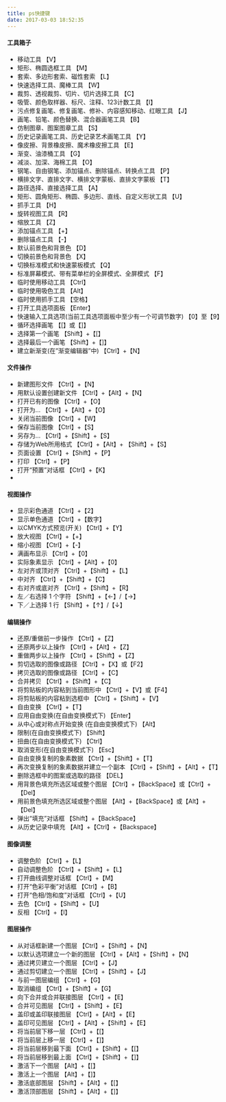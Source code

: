 ```yaml
---
title: ps快捷键
date: 2017-03-03 18:52:35
---
```

#### 工具箱子
- 移动工具 【V】
- 矩形、椭圆选框工具 【M】
- 套索、多边形套索、磁性套索 【L】
- 快速选择工具、魔棒工具 【W】 
- 裁剪、透视裁剪、切片、切片选择工具 【C】
- 吸管、颜色取样器、标尺、注释、123计数工具 【I】 
- 污点修复画笔、修复画笔、修补、内容感知移动、红眼工具 【J】 
- 画笔、铅笔、颜色替换、混合器画笔工具 【B】
- 仿制图章、图案图章工具 【S】 
- 历史记录画笔工具、历史记录艺术画笔工具 【Y】 
- 像皮擦、背景橡皮擦、魔术橡皮擦工具 【E】
- 渐变、油漆桶工具 【G】
- 减淡、加深、海棉工具 【O】 
- 钢笔、自由钢笔、添加锚点、删除锚点、转换点工具 【P】 
- 横排文字、直排文字、横排文字蒙板、直排文字蒙板 【T】
- 路径选择、直接选择工具 【A】 
- 矩形、圆角矩形、椭圆、多边形、直线、自定义形状工具 【U】
- 抓手工具 【H】
- 旋转视图工具 【R】 
- 缩放工具 【Z】 
- 添加锚点工具 【+】
- 删除锚点工具 【-】
- 默认前景色和背景色 【D】
- 切换前景色和背景色 【X】
- 切换标准模式和快速蒙板模式 【Q】
- 标准屏幕模式、带有菜单栏的全屏模式、全屏模式 【F】
- 临时使用移动工具 【Ctrl】
- 临时使用吸色工具 【Alt】
- 临时使用抓手工具 【空格】
- 打开工具选项面板 【Enter】
- 快速输入工具选项(当前工具选项面板中至少有一个可调节数字) 【0】至【9】
- 循环选择画笔 【[】或【]】
- 选择第一个画笔 【Shift】+【[】
- 选择最后一个画笔 【Shift】+【]】
- 建立新渐变(在”渐变编辑器”中) 【Ctrl】+【N】

#### 文件操作
- 新建图形文件 【Ctrl】+【N】
- 用默认设置创建新文件 【Ctrl】+【Alt】+【N】 
- 打开已有的图像 【Ctrl】+【O】 
- 打开为... 【Ctrl】+【Alt】+【O】 
- 关闭当前图像 【Ctrl】+【W】 
- 保存当前图像 【Ctrl】+【S】 
- 另存为... 【Ctrl】+【Shift】+【S】 
- 存储为Web所用格式 【Ctrl】+【Alt】+ 【Shift】+【S】 
- 页面设置 【Ctrl】+【Shift】+【P】 
- 打印 【Ctrl】+【P】 
- 打开“预置”对话框 【Ctrl】+【K】
- 
####  视图操作
- 显示彩色通道 【Ctrl】+【2】 
- 显示单色通道 【Ctrl】+【数字】
- 以CMYK方式预览(开关) 【Ctrl】+【Y】
- 放大视图 【Ctrl】+【+】
- 缩小视图 【Ctrl】+【-】
- 满画布显示 【Ctrl】+【0】
- 实际象素显示 【Ctrl】+【Alt】+【0】
- 左对齐或顶对齐 【Ctrl】+【Shift】+【L】 
- 中对齐 【Ctrl】+【Shift】+【C】 
- 右对齐或底对齐 【Ctrl】+【Shift】+【R】
- 左／右选择 1 个字符 【Shift】+【←】/【→】 
- 下／上选择 1 行 【Shift】+【↑】/【↓】
#### 编辑操作
- 还原/重做前一步操作 【Ctrl】+【Z】 
- 还原两步以上操作 【Ctrl】+【Alt】+【Z】 
- 重做两步以上操作 【Ctrl】+【Shift】+【Z】 
- 剪切选取的图像或路径 【Ctrl】+【X】或【F2】 
- 拷贝选取的图像或路径 【Ctrl】+【C】 
- 合并拷贝 【Ctrl】+【Shift】+【C】 
- 将剪贴板的内容粘到当前图形中 【Ctrl】+【V】或【F4】 
- 将剪贴板的内容粘到选框中 【Ctrl】+【Shift】+【V】 
- 自由变换 【Ctrl】+【T】 
- 应用自由变换(在自由变换模式下) 【Enter】 
- 从中心或对称点开始变换 (在自由变换模式下) 【Alt】 
- 限制(在自由变换模式下) 【Shift】 
- 扭曲(在自由变换模式下) 【Ctrl】 
- 取消变形(在自由变换模式下) 【Esc】 
- 自由变换复制的象素数据 【Ctrl】+【Shift】+【T】 
- 再次变换复制的象素数据并建立一个副本 【Ctrl】+【Shift】+【Alt】+【T】 
- 删除选框中的图案或选取的路径 【DEL】 
- 用背景色填充所选区域或整个图层 【Ctrl】+【BackSpace】或【Ctrl】+【Del】 
- 用前景色填充所选区域或整个图层 【Alt】+【BackSpace】或【Alt】+【Del】 
- 弹出“填充”对话框 【Shift】+【BackSpace】 
- 从历史记录中填充 【Alt】+【Ctrl】+【Backspace】
#### 图像调整
- 调整色阶 【Ctrl】+【L】 
- 自动调整色阶 【Ctrl】+【Shift】+【L】 
- 打开曲线调整对话框 【Ctrl】+【M】 
- 打开“色彩平衡”对话框 【Ctrl】+【B】 
- 打开“色相/饱和度”对话框 【Ctrl】+【U】 
- 去色 【Ctrl】+【Shift】+【U】 
- 反相 【Ctrl】+【I】

#### 图层操作
- 从对话框新建一个图层 【Ctrl】+【Shift】+【N】 
- 以默认选项建立一个新的图层 【Ctrl】+【Alt】+【Shift】+【N】 
- 通过拷贝建立一个图层 【Ctrl】+【J】 
- 通过剪切建立一个图层 【Ctrl】+【Shift】+【J】 
- 与前一图层编组 【Ctrl】+【G】 
- 取消编组 【Ctrl】+【Shift】+【G】 
- 向下合并或合并联接图层 【Ctrl】+【E】 
- 合并可见图层 【Ctrl】+【Shift】+【E】 
- 盖印或盖印联接图层 【Ctrl】+【Alt】+【E】 
- 盖印可见图层 【Ctrl】+【Alt】+【Shift】+【E】 
- 将当前层下移一层 【Ctrl】+【[】 
- 将当前层上移一层 【Ctrl】+【]】 
- 将当前层移到最下面 【Ctrl】+【Shift】+【[】 
- 将当前层移到最上面 【Ctrl】+【Shift】+【]】 
- 激活下一个图层 【Alt】+【[】 
- 激活上一个图层 【Alt】+【]】 
- 激活底部图层 【Shift】+【Alt】+【[】 
- 激活顶部图层 【Shift】+【Alt】+【]】
  